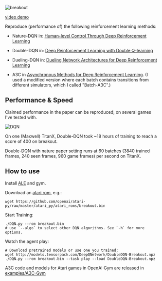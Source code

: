 ![breakout](breakout.jpg)

[video demo](https://youtu.be/o21mddZtE5Y)

Reproduce (performance of) the following reinforcement learning methods:

+ Nature-DQN in:
[Human-level Control Through Deep Reinforcement Learning](http://www.nature.com/nature/journal/v518/n7540/full/nature14236.html)

+ Double-DQN in:
[Deep Reinforcement Learning with Double Q-learning](http://arxiv.org/abs/1509.06461)

+ Dueling-DQN in: [Dueling Network Architectures for Deep Reinforcement Learning](https://arxiv.org/abs/1511.06581)

+ A3C in [Asynchronous Methods for Deep Reinforcement Learning](http://arxiv.org/abs/1602.01783). (I
used a modified version where each batch contains transitions from different simulators, which I called "Batch-A3C".)

## Performance & Speed
Claimed performance in the paper can be reproduced, on several games I've tested with.

![DQN](curve-breakout.png)

On one (Maxwell) TitanX, Double-DQN took ~18 hours of training to reach a score of 400 on breakout.

Double-DQN with nature paper setting runs at 60 batches (3840 trained frames, 240 seen frames, 960 game frames) per second on TitanX.

## How to use

Install [ALE](https://github.com/mgbellemare/Arcade-Learning-Environment) and gym.

Download an [atari rom](https://github.com/openai/atari-py/tree/master/atari_py/atari_roms), e.g.:
```
wget https://github.com/openai/atari-py/raw/master/atari_py/atari_roms/breakout.bin
```

Start Training:
```
./DQN.py --rom breakout.bin
# use `--algo` to select other DQN algorithms. See `-h` for more options.
```

Watch the agent play:
```
# Download pretrained models or use one you trained:
wget http://models.tensorpack.com/DeepQNetwork/DoubleDQN-Breakout.npz
./DQN.py --rom breakout.bin --task play --load DoubleDQN-Breakout.npz
```

A3C code and models for Atari games in OpenAI Gym are released in [examples/A3C-Gym](../A3C-Gym)
